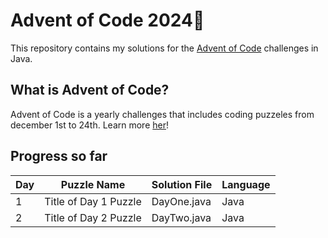 # Advent of Code 2024🎄

This repository contains my solutions for the [Advent of Code](https://adventofcode.com/) challenges in Java.

## What is Advent of Code?
Advent of Code is a yearly challenges that includes coding puzzeles from december 1st to 24th. Learn more [her](https://adventofcode.com/2024/about)!

## Progress so far 
| Day | Puzzle Name                | Solution File       | Language     | 
|-----|----------------------------|---------------------|--------------|
| 1   | Title of Day 1 Puzzle      | DayOne.java | Java       |
| 2   | Title of Day 2 Puzzle      | DayTwo.java  | Java       | 
